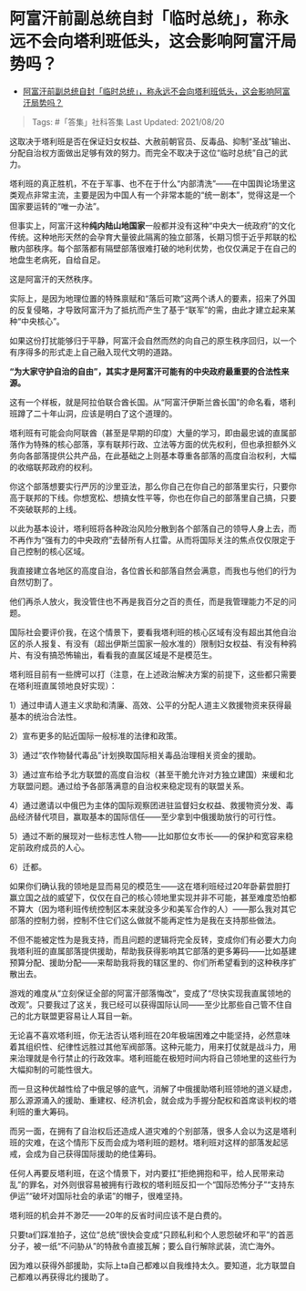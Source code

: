 # 阿富汗前副总统自封「临时总统」，称永远不会向塔利班低头，这会影响阿富汗局势吗？

- [阿富汗前副总统自封「临时总统」，称永远不会向塔利班低头，这会影响阿富汗局势吗？](https://www.zhihu.com/question/480583290/answer/2069431789)

>Tags: #「答集」社科答集
>Last Updated: 2021/08/20

这取决于塔利班是否在保证妇女权益、大赦前朝官员、反毒品、抑制“圣战”输出、分配自治权方面做出足够有效的努力。而完全不取决于这位“临时总统”自己的武力。

塔利班的真正胜机，不在于军事、也不在于什么“内部清洗”——在中国舆论场里这类观点非常主流，主要是因为中国人有一个非常本能的“统一剧本”，觉得这是一个国家要运转的“唯一办法”。

但事实上，阿富汗这种**纯内陆山地国家**一般都并没有这种“中央大一统政府”的文化传统。这种地形天然的会孕育大量彼此隔离的独立部落，长期习惯于近乎邦联的松散内部秩序。每个部落都有隔壁部落很难打破的地利优势，也仅仅满足于在自己的地盘生老病死，自给自足。

这是阿富汗的天然秩序。

实际上，是因为地理位置的特殊禀赋和“落后可欺”这两个诱人的要素，招来了外国的反复侵略，才导致阿富汗为了抵抗而产生了基于“联军”的需，由此才建立起来某种“中央核心”。

如果这份打扰能够归于平静，阿富汗会自然而然的向自己的原生秩序回归，以一个有序得多的形式走上自己融入现代文明的道路。

**“为大家守护自治的自由”，其实才是阿富汗可能有的中央政府最重要的合法性来源。**

这有一个样板，就是阿拉伯联合酋长国。从“阿富汗伊斯兰酋长国”的命名看，塔利班蹲了二十年山洞，应该是明白了这个道理的。

塔利班有可能会向阿联酋（甚至是早期的印度）大量的学习，即由最忠诚的直属部落作为特殊的核心部落，享有联邦行政、立法等方面的优先权利，但也承担额外义务向各部落提供公共产品，在此基础之上则基本尊重各部落的高度自治权利，大幅的收缩联邦政府的权利。

你这个部落想要实行严厉的沙里亚法，那么你自己在你自己的部落里实行，只要你高于联邦的下线。你想宽松、想搞女性平等，你也在你自己的部落里自己搞，只要不突破联邦的上线。

以此为基本设计，塔利班将各种政治风险分散到各个部落自己的领导人身上去，而不再作为“强有力的中央政府”去替所有人扛雷。从而将国际关注的焦点仅仅限定于自己控制的核心区域。

我直接建立各地区的高度自治，各位酋长和部落自然会满意，而我也与他们的行为自然切割了。

他们再杀人放火，我没管住也不再是我百分之百的责任，而是我管理能力不足的问题。

国际社会要评价我，在这个情景下，要看我塔利班的核心区域有没有超出其他自治区的杀人报复、有没有（超出伊斯兰国家一般水准的）限制妇女权益、有没有种鸦片、有没有搞恐怖输出，看看我的直属区域是不是模范生。

塔利班目前有一些牌可以打（注意，在上述政治解决方案的前提下，这些都只需要在塔利班直属领地良好实现）：

1）通过申请人道主义求助和清廉、高效、公平的分配人道主义救援物资来获得最基本的统治合法性。

2）宣布更多的贴近国际一般标准的法律和政策。

3）通过“农作物替代毒品”计划换取国际相关毒品治理相关资金的援助。

3）通过宣布给予北方联盟的高度自治权（甚至干脆允许对方独立建国）来缓和北方联盟问题。通过给予各部落满意的自治权来稳定现有的联盟关系。

4）通过邀请以中俄巴为主体的国际观察团进驻监督妇女权益、救援物资分发、毒品经济替代项目，赢取基本的国际信任——至少拿到中俄援助放行的可行性。

5）通过不断的展现对一些标志性人物——比如那位女市长——的保护和宽容来稳定前政府成员的人心。

6）迁都。

如果你们确认我的领地是显而易见的模范生——这在塔利班经过20年卧薪尝胆打赢立国之战的威望下，仅仅在自己的核心领地里实现并非不可能，甚至难度恐怕都不算大（因为塔利班传统控制区本来就没多少和美军合作的人）——那么我对其它部落的控制力弱，控制不住它们这么做就不能再定性为是我在支持那些做法。

不但不能被定性为是我支持，而且问题的逻辑将完全反转，变成你们有必要大力向我塔利班的直属部落提供援助，帮助我获得影响其它部落的更多筹码——比如基建预算分配、援助分配——来帮助我将我的辖区里的、你们所希望看到的这种秩序扩散出去。

游戏的难度从“立刻保证全部的阿富汗部落悔改”，变成了“尽快实现我直属领地的改观”。只要我过了这关，我已经可以获得国际认同——至少比那些自己管不住自己的北方联盟更容易让人耳目一新。

无论喜不喜欢塔利班，你无法否认塔利班在20年极端困难之中能坚持，必然意味着其组织性、纪律性远胜过其他军阀部落。这种元能力，用来打仗就是战斗力，用来治理就是令行禁止的行政效率。塔利班能在极短时间内将自己领地里的这些行为大幅抑制的可能性很大。

而一旦这种优越性给了中俄足够的底气，消解了中俄援助塔利班领地的道义疑虑，那么源源涌入的援助、重建权、经济机会，就会成为手握分配权和首席谈判权的塔利班的重大筹码。

而另一面，在拥有了自治权后还造成人道灾难的个别部落，很多人会以为这是塔利班的灾难，在这个情形下反而会成为塔利班的题材。塔利班对这样的部落发起惩戒，会成为自己获得国际援助的绝佳筹码。

任何人再要反塔利班，在这个情景下，对内要扛“拒绝拥抱和平，给人民带来动乱”的罪名，对外则很容易被拥有行政权的塔利班反扣一个“国际恐怖分子”“支持东伊运”“破坏对国际社会的承诺”的帽子，很难坚持。

塔利班的机会并不渺茫——20年的反省时间应该不是白费的。

只要ta们踩准拍子，这位“总统”很快会变成“只顾私利和个人恩怨破坏和平”的首恶分子，被一纸“不问胁从”的特赦令直接瓦解；要么自行解除武装，流亡海外。

因为难以获得外部援助，实际上ta自己都难以自我维持太久。要知道，北方联盟自己都难以再获得北约援助了。